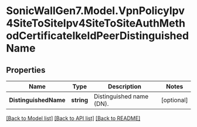 # SonicWallGen7.Model.VpnPolicyIpv4SiteToSiteIpv4SiteToSiteAuthMethodCertificateIkeIdPeerDistinguishedName

## Properties

Name | Type | Description | Notes
------------ | ------------- | ------------- | -------------
**DistinguishedName** | **string** | Distinguished name (DN). | [optional] 

[[Back to Model list]](../README.md#documentation-for-models) [[Back to API list]](../README.md#documentation-for-api-endpoints) [[Back to README]](../README.md)

